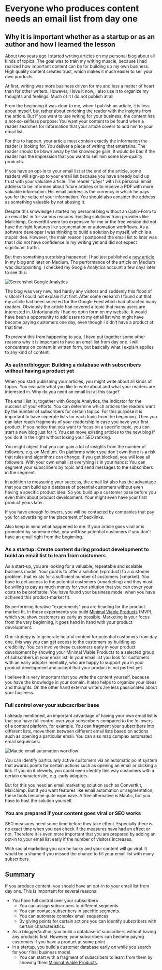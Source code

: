 # Everyone who produces content needs an email list from day one

## Why it is important whether as a startup or as an author and how I learned the lesson

About two years ago I started writing articles on [my personal blog](https://jenslaufer.com/) about all kinds of topics. The goal was to train my writing muscle, because I had realized how important content can be for building up my own business. High quality content creates trust, which makes it much easier to sell your own products.

At first, writing was more business driven for me and less a matter of heart than for other writers. However, I love it now, I also use it to organize my thoughts and feelings. Much of it I do not publish at all.

From the beginning it was clear to me, when I publish an article, it is less about myself, but rather about enriching the reader with the insights from the article. But if you want to use writing for your business, the content has a not-so-selfless purpose: You want your content to be found when a reader searches for information that your article covers to add him to your email list.

For this to happen, your article must contain exactly the information the reader is looking for. You deliver a piece of writing that entertains. The reader should be blown away by the knowledge gain. It would be bad if the reader has the impression that you want to sell him some low-quality products.

If you have an opt-in to your email list at the end of the article, some readers will sign-up to your email list because you have already build up trust with your valuable article. The reader "pays" with his personal email address to be informed about future articles or to receive a PDF with more valuable information. His email address is the currency in which he pays you for the value of your information. You should also consider the address as something valuable by not abusing it.

Despite this knowledge I started my personal blog without an Optin-Form to an email list in for various reasons. Existing solutions from providers like Mailchimp, ConvertKit were too expensive for me or the free version did not have the right features like segmentation or automation workflows. As a software developer I was thinking to build a solution by myself, which is a stupid idea. However, the main reason I postponed the email list to later was that I did not have confidence in my writing yet and did not expect significant traffic.

But then something surprising happened: I had just published a [new article](https://towardsdatascience.com/example-use-cases-of-docker-in-the-data-science-process-15824137eefd) in my blog and later on Medium. The performance of the article on Medium was disappointing. I checked my Google Analytics account a few days later to see this:

![Screenshot Google Analytics](assets/screenshot_analyics.png)

The blog was very new, had hardly any visitors and suddenly this flood of visitors? I could not explain it at first. After some research I found out that my article had been selected for the Google Feed which had attracted many readers. Obviously the article had covered a topic that many users are interested in. Unfortunately I had no optin form on my website. It would have been a opportunity to add users to my email list who might have become paying customers one day, even though I didn't have a product at that time.

To prevent this from happening to you, I have put together some other reasons why it is important to have an email list from day one. I will concentrate on content in written form, but basically what I explain applies to any kind of content.

### As author/blogger: Building a database with subscribers without having a product yet

When you start publishing your articles, you might write about all kinds of topics. You evaluate what you like to write about and what your readers are interested in. Why do you need an email list at this stage?

The email list is, together with Google Analytics, the indicator for the success of your efforts. You can determine which articles the readers want by the number of subscribers for certain topics. For this purpose it is important to have seperate lists for each topic from the beginning. Then you can later reach fragments of your readership in case you have your first product. If you notice that you want to focus on a specific topic, you can start a new blog just for it. You can move existing articles to the new blog if you do it in the right without losing your SEO ranking.

You might object that you can gain a lot of insights from the number of followers, e.g. on Medium. On platforms which you don't own there is a risk that rules and algorithms can change: If you get blocked, you will lose all followers. With your own email list everyhing is in your hands: You can segment your subscribers by topic and send messages to the subscribers in the segment.

In addition to measuring your success, the email list also has the advantage that you can build up a database of potential customers without even having a specific product idea. So you build up a customer base before you even think about product development. Your might even have your first product years later.

If you have enough followers, you will be contacted by companies that pay you for advertising or the placement of backlinks.

Also keep in mind what happened to me: If your article goes viral or is promoted by someone else, you will lose potential customers if you don't have an email right from the beginning.

### As a startup: Create content during product development to build an email list to learn from customers

As a start-up, you are looking for a valuable, repeatable and scalable business model. Your goal is to offer a solution (=product) to a customer problem, that exists for a sufficient number of customers (=market). You have to get access to the potential customers (=marketing) and they must be willing to pay as much money for your solution that you can cover your costs to be profitable. You have found your business model when you have achieved this product-market fit.

By performing iterative "experiments" you are heading for the product-market-fit. In these experiments you build [Minimal Viable Products](https://towardsdatascience.com/example-use-cases-of-docker-in-the-data-science-process-15824137eefd) (MVP), which you show customers as early as possible. Marketing is your focus from the very beginning, it goes hand in hand with your product development.

One strategy is to generate helpful content for potential customers from day one, this way you can get access to the customers by building up credibility. You can involve these customers early in your product development by showing your Minimal Viable Products to a selected group of subscribers in your email list. In your email list you look for customers with an early adopter mentality, who are happy to support you in your product development and accept that your product is not perfect yet.

I believe it is very important that you write the content yourself, because you have the knowledge in your domain. It also helps to organize your ideas and thoughts. On the other hand external writers are less passionated about your business.

### Full control over your subcscriber base

I already mentioned, an important advantage of having your own email list is that you have full control over your subscribers compared to the followers of a content platform, for example. You can fragment your subscribers into different lists, move them between different email lists based on actions such as opening a particular email. You can also map complex automated email sequences:

![Mautic email automation workflow](https://www.digitale-wunderwelt.de/wp-content/uploads/2020/01/mautic-campaign-builder-1024x889.png)

You can identify particularly active customers via an automatic point system that awards points for certain actions such as opening an email or clicking a link. If you do it cleverly, you could even identify this way customers with a certain characteristic, e.g. early adopters.

But for this you need an email marketing solution such as Convertkit, Mailchimp. But if you want features like email automation or segmentation, these tools become quite expensive. A free alternative is Mautic, but you have to host the solution yourself.

### You are prepared if your content goes viral or SEO works

SEO measures need some time before they take effect. Especially there is no exact time when you can check if the measures have had an effect or not. Therefore it is even more important that you are prepared by adding an opt-in to your email list early if the number of visitors increases.

With social marketing you can be lucky and your content will go viral. It would be a shame if you missed the chance to fill your email list with many subscribers.

## Summary

If you produce content, you should have an opt-in to your email list from day one. This is important for several reasons:

- You have full control over your subscribers
  - You can assign subscribers to different segments
  - You can contact subscribers in specific segments.
  - You can automate complex email sequences
  - By giving points for certain actions you can identify subscribers with certain characteristics.
- As a blogger/author, you build a database of subscribers without having any products first. However, your subscribers can become paying customers if you have a product at some point
- In a startup, you build a customer database early on while you search for your final business model.
  - You can start with a fragment of subscribers to learn from them by showing them [Minimal Viable Products](https://towardsdatascience.com/example-use-cases-of-docker-in-the-data-science-process-15824137eefd).
